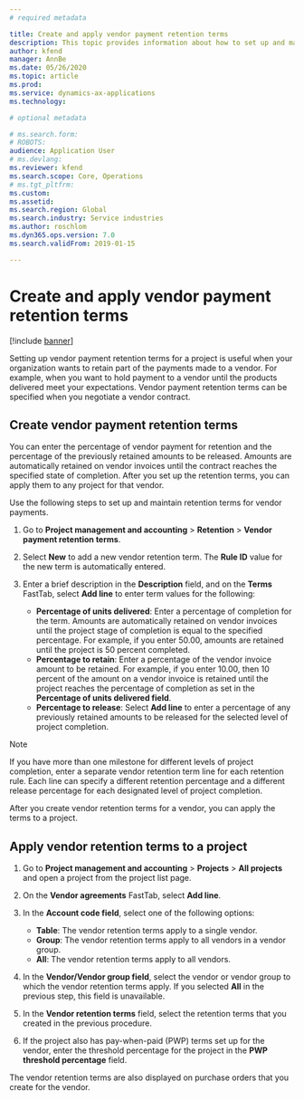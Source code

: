 ```yaml
---
# required metadata

title: Create and apply vendor payment retention terms
description: This topic provides information about how to set up and maintain retention terms for vendor payments.
author: kfend
manager: AnnBe
ms.date: 05/26/2020
ms.topic: article
ms.prod: 
ms.service: dynamics-ax-applications
ms.technology: 

# optional metadata

# ms.search.form: 
# ROBOTS: 
audience: Application User
# ms.devlang: 
ms.reviewer: kfend
ms.search.scope: Core, Operations
# ms.tgt_pltfrm: 
ms.custom: 
ms.assetid: 
ms.search.region: Global
ms.search.industry: Service industries
ms.author: roschlom
ms.dyn365.ops.version: 7.0
ms.search.validFrom: 2019-01-15

---
```


# Create and apply vendor payment retention terms

[!include [banner](../includes/banner.md)] 

Setting up vendor payment retention terms for a project is useful when your organization wants to retain part of the payments made to a vendor. For example, when you want to hold payment to a vendor until the products delivered meet your expectations. Vendor payment retention terms can be specified when you negotiate a vendor contract.

## Create vendor payment retention terms

You can enter the percentage of vendor payment for retention and the percentage of the previously retained amounts to be released. Amounts are automatically retained on vendor invoices until the contract reaches the specified state of completion. After you set up the retention terms, you can apply them to any project for that vendor.

Use the following steps to set up and maintain retention terms for vendor payments. 

1. Go to **Project management and accounting** > **Retention** > **Vendor payment retention terms**.
2. Select **New** to add a new vendor retention term. The **Rule ID** value for the new term is automatically entered. 
3. Enter a brief description in the **Description** field, and on the **Terms** FastTab, select **Add line** to enter term values for the following:

   - **Percentage of units delivered**: Enter a percentage of completion for the term. Amounts are automatically retained on vendor invoices until the project stage of completion is equal to the specified percentage. For example, if you enter 50.00, amounts are retained until the project is 50 percent completed.
   - **Percentage to retain**: Enter a percentage of the vendor invoice amount to be retained. For example, if you enter 10.00, then 10 percent of the amount on a vendor invoice is retained until the project reaches the percentage of completion as set in the **Percentage of units delivered field**.
   - **Percentage to release**: Select **Add line** to enter a percentage of any previously retained amounts to be released for the selected level of project completion.

> [!NOTE]
> If you have more than one milestone for different levels of project completion, enter a separate vendor retention term line for each retention rule. Each line can specify a different retention percentage and a different release percentage for each designated level of project completion.

After you create vendor retention terms for a vendor, you can apply the terms to a project.

## Apply vendor retention terms to a project

1. Go to **Project management and accounting** > **Projects** > **All projects** and open a project from the project list page.
2. On the **Vendor agreements** FastTab, select **Add line**.
3. In the **Account code field**, select one of the following options: 

   - **Table**: The vendor retention terms apply to a single vendor.
   - **Group**: The vendor retention terms apply to all vendors in a vendor group.
   - **All**: The vendor retention terms apply to all vendors.

4. In the **Vendor/Vendor group field**, select the vendor or vendor group to which the vendor retention terms apply. If you selected **All** in the previous step, this field is unavailable.
5. In the **Vendor retention terms** field, select the retention terms that you created in the previous procedure.
6. If the project also has pay-when-paid (PWP) terms set up for the vendor, enter the threshold percentage for the project in the **PWP threshold percentage** field.

The vendor retention terms are also displayed on purchase orders that you create for the vendor.
